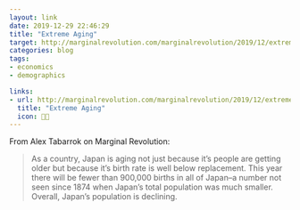 ```yaml
---
layout: link
date: 2019-12-29 22:46:29
title: "Extreme Aging"
target: http://marginalrevolution.com/marginalrevolution/2019/12/extreme-aging.html
categories: blog
tags:
- economics
- demographics

links:
- url: http://marginalrevolution.com/marginalrevolution/2019/12/extreme-aging.html
  title: "Extreme Aging"
  icon: 👴🏼
---
```


From Alex Tabarrok on Marginal Revolution:

> As a country, Japan is aging not just because it’s people are getting older but because it’s birth rate is well below replacement. This year there will be fewer than 900,000 births in all of Japan–a number not seen since 1874 when Japan’s total population was much smaller. Overall, Japan’s population is declining.
